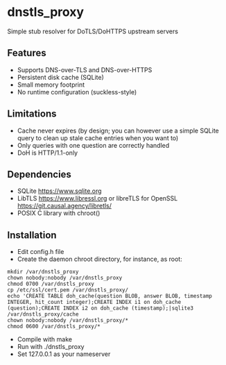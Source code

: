 # dnstls_proxy
Simple stub resolver for DoTLS/DoHTTPS upstream servers

## Features

- Supports DNS-over-TLS and DNS-over-HTTPS
- Persistent disk cache (SQLite)
- Small memory footprint
- No runtime configuration (suckless-style)

## Limitations

- Cache never expires (by design; you can however use a simple SQLite query to clean up stale cache entries when you want to)
- Only queries with one question are correctly handled
- DoH is HTTP/1.1-only

## Dependencies

- SQLite <https://www.sqlite.org>
- LibTLS <https://www.libressl.org> or libreTLS for OpenSSL <https://git.causal.agency/libretls/>
- POSIX C library with chroot()

## Installation

- Edit config.h file
- Create the daemon chroot directory, for instance, as root:
``` 
mkdir /var/dnstls_proxy
chown nobody:nobody /var/dnstls_proxy
chmod 0700 /var/dnstls_proxy
cp /etc/ssl/cert.pem /var/dnstls_proxy/
echo 'CREATE TABLE doh_cache(question BLOB, answer BLOB, timestamp INTEGER, hit_count integer);CREATE INDEX i1 on doh_cache (question);CREATE INDEX i2 on doh_cache (timestamp);|sqlite3 /var/dnstls_proxy/cache
chown nobody:nobody /var/dnstls_proxy/*
chmod 0600 /var/dnstls_proxy/*   
```
- Compile with make
- Run with ./dnstls_proxy
- Set 127.0.0.1 as your nameserver


